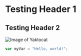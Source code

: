 # Testing Header 1

## Testing Header 2

![Image of Yaktocat](https://octodex.github.com/images/yaktocat.png)

``` javascript
var myVar = "Hello, world!";
```
